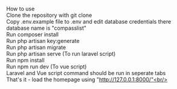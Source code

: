 How to use<br/>
Clone the repository with git clone<br/>
Copy .env.example file to .env and edit database credentials there<br/>
database name is "compasslist"<br/>
Run composer install<br/>
Run php artisan key:generate<br/>
Run php artisan migrate<br/>
Run php artisan serve (To run laravel script)<br/>
Run npm install<br/>
Run npm run dev (To vue script)<br/>
Laravel and Vue script command should be run in seperate tabs<br/>
That's it - load the homepage using "http://127.0.0.1:8000/"<br/>
